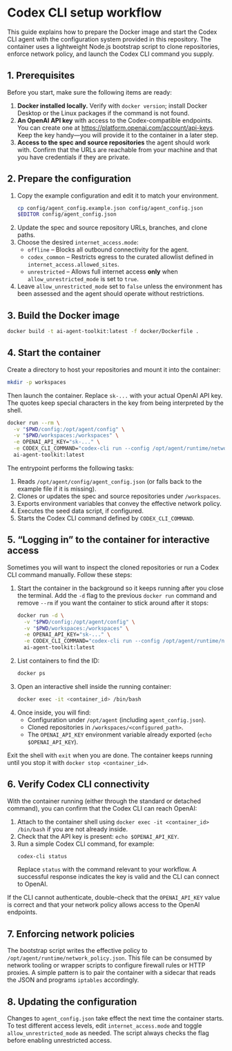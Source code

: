 # Codex CLI setup workflow

This guide explains how to prepare the Docker image and start the Codex CLI agent with the configuration system provided in this repository. The container uses a lightweight Node.js bootstrap script to clone repositories, enforce network policy, and launch the Codex CLI command you supply.

## 1. Prerequisites

Before you start, make sure the following items are ready:

1. **Docker installed locally.** Verify with `docker version`; install Docker Desktop or the Linux packages if the command is not found.
2. **An OpenAI API key** with access to the Codex-compatible endpoints. You can create one at <https://platform.openai.com/account/api-keys>. Keep the key handy—you will provide it to the container in a later step.
3. **Access to the spec and source repositories** the agent should work with. Confirm that the URLs are reachable from your machine and that you have credentials if they are private.

## 2. Prepare the configuration

1. Copy the example configuration and edit it to match your environment.
   ```bash
   cp config/agent_config.example.json config/agent_config.json
   $EDITOR config/agent_config.json
   ```
2. Update the spec and source repository URLs, branches, and clone paths.
3. Choose the desired `internet_access.mode`:
   * `offline` – Blocks all outbound connectivity for the agent.
   * `codex_common` – Restricts egress to the curated allowlist defined in `internet_access.allowed_sites`.
   * `unrestricted` – Allows full internet access **only** when `allow_unrestricted_mode` is set to `true`.
4. Leave `allow_unrestricted_mode` set to `false` unless the environment has been assessed and the agent should operate without restrictions.

## 3. Build the Docker image

```bash
docker build -t ai-agent-toolkit:latest -f docker/Dockerfile .
```

## 4. Start the container

Create a directory to host your repositories and mount it into the container:

```bash
mkdir -p workspaces
```

Then launch the container. Replace `sk-...` with your actual OpenAI API key. The quotes keep special characters in the key from being interpreted by the shell.

```bash
docker run --rm \
  -v "$PWD/config:/opt/agent/config" \
  -v "$PWD/workspaces:/workspaces" \
  -e OPENAI_API_KEY="sk-..." \
  -e CODEX_CLI_COMMAND="codex-cli run --config /opt/agent/runtime/network_policy.json" \
  ai-agent-toolkit:latest
```

The entrypoint performs the following tasks:

1. Reads `/opt/agent/config/agent_config.json` (or falls back to the example file if it is missing).
2. Clones or updates the spec and source repositories under `/workspaces`.
3. Exports environment variables that convey the effective network policy.
4. Executes the seed data script, if configured.
5. Starts the Codex CLI command defined by `CODEX_CLI_COMMAND`.

## 5. “Logging in” to the container for interactive access

Sometimes you will want to inspect the cloned repositories or run a Codex CLI command manually. Follow these steps:

1. Start the container in the background so it keeps running after you close the terminal. Add the `-d` flag to the previous `docker run` command and remove `--rm` if you want the container to stick around after it stops:
   ```bash
   docker run -d \
     -v "$PWD/config:/opt/agent/config" \
     -v "$PWD/workspaces:/workspaces" \
     -e OPENAI_API_KEY="sk-..." \
     -e CODEX_CLI_COMMAND="codex-cli run --config /opt/agent/runtime/network_policy.json" \
     ai-agent-toolkit:latest
   ```
2. List containers to find the ID:
   ```bash
   docker ps
   ```
3. Open an interactive shell inside the running container:
   ```bash
   docker exec -it <container_id> /bin/bash
   ```
4. Once inside, you will find:
   * Configuration under `/opt/agent` (including `agent_config.json`).
   * Cloned repositories in `/workspaces/<configured_path>`.
   * The `OPENAI_API_KEY` environment variable already exported (`echo $OPENAI_API_KEY`).

Exit the shell with `exit` when you are done. The container keeps running until you stop it with `docker stop <container_id>`.

## 6. Verify Codex CLI connectivity

With the container running (either through the standard or detached command), you can confirm that the Codex CLI can reach OpenAI:

1. Attach to the container shell using `docker exec -it <container_id> /bin/bash` if you are not already inside.
2. Check that the API key is present: `echo $OPENAI_API_KEY`.
3. Run a simple Codex CLI command, for example:
   ```bash
   codex-cli status
   ```
   Replace `status` with the command relevant to your workflow. A successful response indicates the key is valid and the CLI can connect to OpenAI.

If the CLI cannot authenticate, double-check that the `OPENAI_API_KEY` value is correct and that your network policy allows access to the OpenAI endpoints.

## 7. Enforcing network policies

The bootstrap script writes the effective policy to `/opt/agent/runtime/network_policy.json`. This file can be consumed by network tooling or wrapper scripts to configure firewall rules or HTTP proxies. A simple pattern is to pair the container with a sidecar that reads the JSON and programs `iptables` accordingly.

## 8. Updating the configuration

Changes to `agent_config.json` take effect the next time the container starts. To test different access levels, edit `internet_access.mode` and toggle `allow_unrestricted_mode` as needed. The script always checks the flag before enabling unrestricted access.

